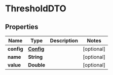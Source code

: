 
# ThresholdDTO

## Properties
Name | Type | Description | Notes
------------ | ------------- | ------------- | -------------
**config** | [**Config**](Config.md) |  |  [optional]
**name** | **String** |  |  [optional]
**value** | **Double** |  |  [optional]



